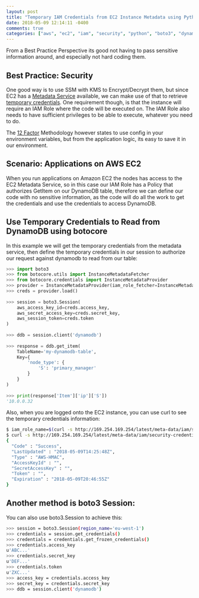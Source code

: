 ```yaml
---
layout: post
title: "Temporary IAM Credentials from EC2 Instance Metadata using Python"
date: 2018-05-09 12:14:11 -0400
comments: true
categories: ["aws", "ec2", "iam", "security", "python", "boto3", "dynamodb", "credentials"] 
---
```


From a Best Practice Perspective its good not having to pass sensitive information around, and especially not hard coding them.

## Best Practice: Security

One good way is to use SSM with KMS to Encrypt/Decrypt them, but since EC2 has a [Metadata Service](https://docs.aws.amazon.com/IAM/latest/UserGuide/id_credentials_temp.html) available, we can make use of that to retrieve [temporary credentials](https://docs.aws.amazon.com/IAM/latest/UserGuide/id_credentials_temp.html). One requirement though, is that the instance will require an IAM Role where the code will be executed on. The IAM Role also needs to have sufficient privileges to be able to execute, whatever you need to do.

The [12 Factor](https://12factor.net/) Methodology however states to use config in your environment variables, but from the application logic, its easy to save it in our environment.

## Scenario: Applications on AWS EC2

When you run applications on Amazon EC2 the nodes has access to the EC2 Metadata Service, so in this case our IAM Role has a Policy that authorizes GetItem on our DynamoDB table, therefore we can define our code with no sensitive information, as the code will do all the work to get the credentials and use the credentials to access DynamoDB.

## Use Temporary Credentials to Read from DynamoDB using botocore

In this example we will get the temporary credentials from the metadata service, then define the temporary credentials in our session to authorize our request against dynamodb to read from our table:

```python
>>> import boto3
>>> from botocore.utils import InstanceMetadataFetcher
>>> from botocore.credentials import InstanceMetadataProvider
>>> provider = InstanceMetadataProvider(iam_role_fetcher=InstanceMetadataFetcher(timeout=1000, num_attempts=2))
>>> creds = provider.load()
 
>>> session = boto3.Session(
    aws_access_key_id=creds.access_key,
    aws_secret_access_key=creds.secret_key,
    aws_session_token=creds.token
)
 
>>> ddb = session.client('dynamodb')
 
>>> response = ddb.get_item(
    TableName='my-dynamodb-table',
    Key={
        'node_type': {
            'S': 'primary_manager'
        }
    }
)
 
>>> print(response['Item']['ip']['S'])
'10.0.0.32
```

Also, when you are logged onto the EC2 instance, you can use curl to see the temporary credentials information:

```bash
$ iam_role_name=$(curl -s http://169.254.169.254/latest/meta-data/iam/security-credentials/)
$ curl -s http://169.254.169.254/latest/meta-data/iam/security-credentials/${iam_role_name}
{
  "Code" : "Success",
  "LastUpdated" : "2018-05-09T14:25:48Z",
  "Type" : "AWS-HMAC",
  "AccessKeyId" : "",
  "SecretAccessKey" : "",
  "Token" : "",
  "Expiration" : "2018-05-09T20:46:55Z"
}
```

## Another method is boto3 Session:

You can also use boto3.Session to achieve this:

```bash
>>> session = boto3.Session(region_name='eu-west-1')
>>> credentials = session.get_credentials()
>>> credentials = credentials.get_frozen_credentials()
>>> credentials.access_key
u'ABC...'
>>> credentials.secret_key
u'DEF...'
>>> credentials.token
u'ZXC...'
>>> access_key = credentials.access_key
>>> secret_key = credentials.secret_key
>>> ddb = session.client('dynamodb')
```
